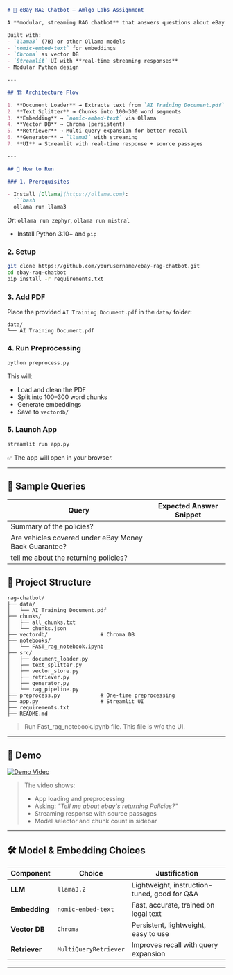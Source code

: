 ```markdown
# 🤖 eBay RAG Chatbot – Amlgo Labs Assignment

A **modular, streaming RAG chatbot** that answers questions about eBay's User Agreement using **Ollama + LangChain + Chroma**.

Built with:
- `llama3` (7B) or other Ollama models
- `nomic-embed-text` for embeddings
- `Chroma` as vector DB
- `Streamlit` UI with **real-time streaming responses**
- Modular Python design

---

## 🏗️ Architecture Flow

1. **Document Loader** → Extracts text from `AI Training Document.pdf`
2. **Text Splitter** → Chunks into 100–300 word segments
3. **Embedding** → `nomic-embed-text` via Ollama
4. **Vector DB** → Chroma (persistent)
5. **Retriever** → Multi-query expansion for better recall
6. **Generator** → `llama3` with streaming
7. **UI** → Streamlit with real-time response + source passages

---

## 🚀 How to Run

### 1. Prerequisites

- Install [Ollama](https://ollama.com):  
  ```bash
  ollama run llama3
  ```
  Or: `ollama run zephyr`, `ollama run mistral`

- Install Python 3.10+ and `pip`

### 2. Setup

```bash
git clone https://github.com/yourusername/ebay-rag-chatbot.git
cd ebay-rag-chatbot
pip install -r requirements.txt
```

### 3. Add PDF

Place the provided `AI Training Document.pdf` in the `data/` folder:

```
data/
└── AI Training Document.pdf
```

### 4. Run Preprocessing

```bash
python preprocess.py
```

This will:
- Load and clean the PDF
- Split into 100–300 word chunks
- Generate embeddings
- Save to `vectordb/`

### 5. Launch App

```bash
streamlit run app.py
```

✅ The app will open in your browser.

---

## 🧪 Sample Queries

| Query | Expected Answer Snippet |
|------|-------------------------|
| Summary of the policies? | 
| Are vehicles covered under eBay Money Back Guarantee? |
| tell me about the returning policies?|

## 📂 Project Structure

```
rag-chatbot/
├── data/
│   └── AI Training Document.pdf
├── chunks/
│   ├── all_chunks.txt
│   └── chunks.json
├── vectordb/                 # Chroma DB
├── notebooks/
│   └── FAST_rag_notebook.ipynb
├── src/
│   ├── document_loader.py
│   ├── text_splitter.py
│   ├── vector_store.py
│   ├── retriever.py
│   ├── generator.py
│   └── rag_pipeline.py
├── preprocess.py             # One-time preprocessing
├── app.py                    # Streamlit UI
├── requirements.txt
├── README.md
```

> Run Fast_rag_notebook.ipynb file. This file is w/o the UI.
---

## 🎥 Demo

[![Demo Video](https://img.youtube.com/vi/YOUTUBE_ID/0.jpg)](https://youtu.be/L39cFqPAWLU)



> The video shows:
> - App loading and preprocessing
> - Asking: *"Tell me about ebay's returning Policies?"*
> - Streaming response with source passages
> - Model selector and chunk count in sidebar

---

## 🛠 Model & Embedding Choices

| Component | Choice | Justification |
|--------|--------|-------------|
| **LLM** | `llama3.2` | Lightweight, instruction-tuned, good for Q&A |
| **Embedding** | `nomic-embed-text` | Fast, accurate, trained on legal text |
| **Vector DB** | `Chroma` | Persistent, lightweight, easy to use |
| **Retriever** | `MultiQueryRetriever` | Improves recall with query expansion |

---
